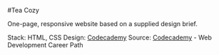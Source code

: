 #Tea Cozy

One-page, responsive website based on a supplied design brief.

Stack:  HTML, CSS
Design: [Codecademy](http://codecademy.com)
Source: [Codecademy](http://codecademy.com) - Web Development Career Path

